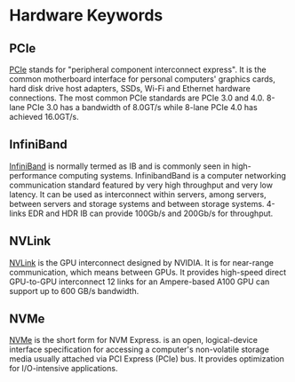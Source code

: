 # Hardware Keywords

## PCIe

[PCIe](https://en.wikipedia.org/wiki/PCI_Express) stands for "peripheral component interconnect express". It is the common motherboard interface for personal computers' graphics cards, hard disk drive host adapters, SSDs, Wi-Fi and Ethernet hardware connections. The most common PCIe standards are PCIe 3.0 and 4.0. 8-lane PCIe 3.0 has a bandwidth of 8.0GT/s while 8-lane PCIe 4.0 has achieved 16.0GT/s.

## InfiniBand

[InfiniBand](https://en.wikipedia.org/wiki/InfiniBand) is normally termed as IB and is commonly seen in high-performance computing systems. InfinibandBand is a computer networking communication standard featured by very high throughput and very low latency. It can be used as interconnect within servers, among servers, between servers and storage systems and between storage systems. 4-links EDR and HDR IB can provide 100Gb/s and 200Gb/s for throughput.

## NVLink

[NVLink](https://en.wikipedia.org/wiki/NVLink) is the GPU interconnect designed by NVIDIA. It is for near-range communication, which means between GPUs. It provides high-speed direct GPU-to-GPU interconnect 12 links for an Ampere-based A100 GPU can support up to 600 GB/s bandwidth.

## NVMe

[NVMe](https://en.wikipedia.org/wiki/NVM_Express) is the short form for NVM Express. is an open, logical-device interface specification for accessing a computer's non-volatile storage media usually attached via PCI Express (PCIe) bus. It provides optimization for I/O-intensive applications.